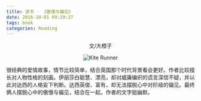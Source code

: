 ```yaml
---
title: 读书 - 《傲慢与偏见》
date: 2016-10-01 09:29:27
tags: book
categories: Reading
---
```


<center>文/大橙子

![Kite Runner](/images/pride_prejudice.jpg)

</center>

很经典的爱情故事，情节比较简单，结合英国那个时代背景看会更好。作者比较擅长对人物性格的刻画。伊丽莎白聪慧、漂亮，却对威廉编织的谎言深信不疑，并以此对达西的人格妄下判断。达西英俊、富有，却无法摆脱心中对阶级的偏见。最终俩人摆脱心中的傲慢与偏见，结合在一起。作者的文字挺幽默。